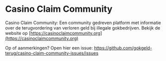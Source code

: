 # Casino Claim Community
Casino Claim Community: Een community gedreven platform met informatie over de terugvordering van verloren geld bij illegale gokbedrijven.  Bekijk de website op [https://casinoclaimcommunity.org](https://casinoclaimcommunity.org)

Op of aanmerkingen? Open hier een issue: [https://github.com/gokgeld-terug/casino-claim-community-issues/issues
](https://github.com/gokgeld-terug/casino-claim-community-issues/issues/new/choose)
